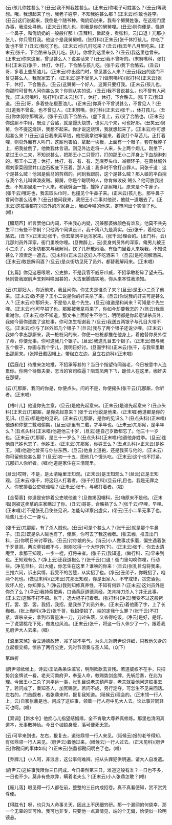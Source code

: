 <!-- { "loadSidebar": true } -->
(云)孩儿你姓甚么？(丑云)我不知我姓甚么。(正末云)你老子可姓甚么？(丑云)等我想。哦，我想起来了也，我老子姓李，不知我姓甚么那？(正末云)你敢也姓李。(丑云)这们说起来，我倒是个随爷种。俺奶奶说来，我有个舅舅姓张，在这衙门里办事，我没处寻他。(正末云)孩儿也，则我是你的舅舅哩。(丑云)则你便是，怪道一个鼻子，和俺奶奶的一般般样那！(丑拜科，做起身，看张科，云)口退！兀那小张儿，你只管打我。他这个是我舅舅哩。(张打科)(正末云)张千休打孩儿。你吃了饭也不曾？(丑云)我吃了也。(正末云)你几时吃来？(丑云)我去年八月里吃来。(正末云)张千，下合酪来与孩儿吃。孩儿，你曾到这里来么？(丑云)我这里也曾来。(正末云)你来这里，曾见甚么人？说甚话来？(丑云)我不曾听的。(末努嘴科，张打科)(正末云)张千，休打，休打，下合酪与孩儿吃。(张千云)我下合酪去。(丑云)哥，多着上些葱油儿。(正末云)你出这门时，曾见甚么人来？(丑云)我出的这门不曾见甚么人，我就家去了。(正末云)是不曾见人？(做努嘴科)(张打科)(正末云)张干，休打，下合酪去。(丑云)这舅舅一个好人，这厮只要打我。(正末云)孩儿也。你那时可曾有人问你甚么来？你则从实的说。(丑云)我不曾说甚么，也不曾有人问我。(正末努嘴科，张打科)(正末云)张千，休打，休打，下合酪去。(张千云)我知道。(丑云)哥，多着些花椒葱油儿。(正末云)你真个不曾说甚么，不曾见人？(丑云)道我不曾说，也不曾见人。(正末努嘴，张打科)(正末云)张千，，休打孩儿。(丑云)你休努你那嘴波。(张千云)我下合酪去。(虚下复上，云)没了合酪也。(正末云)你这厮不中用，既没了合酪，就是馒头烧饼，也买几个来，可也好那。(丑笑云)舅舅，你不提这烧饼，我想不起来。你才说这烧饼，我就想起来了。(正末云)你可想起甚么来？(丑云)当日我来索草钱，他把我拿进牢里来，着我打个草苫儿。正打着哩，则见外厢有人叫门，这厮也害怕，拿起一块板，上面有一个眼子，套在我脖子上，把我扯倒了，他教我休言语。则见外边走将一人来，头上两个翅儿。刚坐下，拿过王小二来，不知说甚么，把那王小二只管打，打的那王小二浑身上下血胡淋刺的。那王小二道：休打，休打，有、有、有、芝麻罗头巾、减银环子，在萧林城外瘸刘家菜园里井口边石板底下压着。那人道：我多时不曾打点罪人。问张千道：这个是甚么贼！他回是偷马的剪绺的。问到我跟前，这个是甚么贼？那入娘的平白揣与我个名儿叫做泼皮贼。舅舅，你是个聪明的人，你肯做泼皮
贼么？他可放我出去，不知那里走一个人来，和我劈面一撞，撞掉了那厮帽儿，原来是个牛鼻子。(张千云)哦哥也，我去取头巾时，也撞见个牛鼻子来。(正末云)孩儿也，那牛鼻子曾问你甚么话来？(丑云)他问我来，我把王小二事对他说，他就一道烟去了。(正末云)这桩事都在刘员外的浑家身上，我如今唤的他来，定审问出个实情了也。(唱)

【醋葫芦】听言罢他口内词，不由我心内疑，况兼那婆娘颜色有谁及。他莫不共先生平口有些不伶俐？只他两个同谋设计，我十猜八九是真实。(云)张千，着他吃合酪去。(丑下)(正末云)张千，你去拿刘平远浑家来。(张千云)理会的。(出门科，云)兀那刘员外浑家，衙门里唤你哩。(旦做醉上，云)妾身刘员外的浑家。俺男儿被王小二杀了，众街坊都来与我解闷，饮了几杯散闷酒。有衙门里着人来唤我，不知说甚么？须索走一遭去。(见末科)(正末云)这妇人不吃酒来？（旦云)是吃闷解酒来。(正末云)敢是解闷酒？(旦云)是众街坊见死了员外，都替我解闷来。(正末唱)

【幺篇】你见这恶哏哏，公吏排，不是我官不威牙爪威，不招承敢粉碎了望夫石。休则管我跟前声支剌叫唤因甚的，大古里脚踏实地，你从来本性我须知。

(云)兀那妇人，你近前来，我且问你。你丈夫是谁杀了来？(旦云)是王小二杀了他来。(正末云)敢不是？王小二说是你的奸夫杀了来。(旦云)你说我的奸夫可是甚么人？(正末云)你那奸夫，不是俗人是个先生。(旦云)谁道是和尚来？可知是个先生哩。(正末云)他可早招了也。那厮被我拿将来了，你如今却要我怎的？(旦云)我重重谢你。(正末云)你不知道，那文书上面好生不停当，明明都是你起意谋杀员外，我如今替你逐脱了这桩事，你可怎生相谢我？(旦云)我送五两银子与孔目大带不吃。(正末云)你与了赵外郎几个银子？(旦云)我与了两个银子还说少哩。(正末云)我如今拿出那厮来，我一桩桩问的来，你便一桩桩都推在他身上，着他替你员外偿了命，你便无事，你可送我几个银子。(旦云)我送孔目五个银子。(正末云)既与我五个银子，你画与我个宇儿，我明日好讨。(旦画字科)(正末云)张千，与我牢里取出那厮来。(张押丑戴囚帽上，带枷立左边，旦立右边科)(正末唱)

【后庭花】待推来怎地推，不招承等甚的？当日个指望待同谐老，今日被意中人连累你。你两个待做夫妻，怎当的官司临逼？阻鸾凤两下飞，跪佳人在这里，枷奸夫在那壁。

(云)兀那厮，我问的你是，你便点头。问的不是，你便摇头(张千云)兀那厮，你听者。(正末唱)

【梧叶儿】他道你先主意，(旦云)是他先起意来。(正末云)是谁先起意来？(丑点头科)(正末云)兀那厮，是你先起意来？(张千云)他说是他来。(正末唱)他道都是你的见识。(旦云)都是他的见识。(正末云)兀那厮，是你的见识么？(丑点头科)(正末唱)他道和你整二载暗偷期，(旦云)那里有二载，才半年也。(正未云)兀那厮，是半年么？(丑点头科)(正末唱)他道他三十岁，(旦云)连自己岁数都忘了。他三十一岁也。(正末云)兀那厮，是三十一岁么？(丑点头科)(正末唱)他道他身姓李。(旦云)连他自己姓也忘了，他姓王。(正末云)兀那厮，你姓王么？(丑点头科)<正末云)是姓王。(唱)他道他曾买与你些东西，(旦云)他身上道袍，还是我买与他的。(正末云)你可留他些甚么那？(旦云)初一十五，图他几个馒头吃。(正末云)这个也不打紧。兀那妇人你听者。(唱)他道是家住在三清观里。

(旦云)哎呀，不是，是太清庵里王知观。(正末云)是王知观么？(旦云)正是王知观。(正末云)张千，将这妇人打着者。(张千打旦科)(旦云)孔目也，我是无罪之人，你安排着公吏唬谁哩？(正未云)张千，与我打着者。(唱)

【金菊香】你道是安排着公吏唬他谁？(旦做揭囚帽科，云)嗨原来不是他。(正末唱)则被这卖草的庄家瞒过了你。(丑云)哥哥，合酪熟了么？(张千云)早哩，早哩。(正末唱)若不是张孔目使些见识，怎能勾详察出虚实，(带云)王小二早无事了也。险些儿王小二一身亏。

(张千云)兀那厮，有了杀人贼也。(丑云)可是个甚么人？(张千云)就是那个牛鼻子。(丑云)既是杀人贼也有了，傻厮，你可去了我这枷者。(张去枷，推丑出门科，云)你明日来讨草钱。(丑云)讨你娘的头。(诗云)小人做事忒多磨，偏生遇着张千歹哥哥。两次草钱都不与，刚刚吃得一个大饽饽(下)。(正末云)张千，你去太清庵里，拿那王知观，一步一棍，打将来者。(张千云)我知道。(做行科，云)早来到也。王知观有么？(净上云)还我道袍么？(张千云)口退！衙门里勾唤你哩，行动些。(净见旦科，云)大姐，你怎生在这里？谁唤的你来！(旦云)张孔目勾将我来。三推六问，诉出实情，我受不的苦楚，从实招了也。(净云)丑弟子，你既招了，咱两个死也。(做见末科)(正末云)兀那王知观，你是出家人，不守戒律，贪恋酒色，败坏人伦，你知罪么？(净云)我则知修真养性，不知有何罪？(正末云)这刘员外是你杀了么？(净云)我持斋把素，口诵黄庭道德真经，怎肯持刀杀人？并无此事。(正末云)这厮不打不招。张千，选大棍子打着者。(张打科)(净云)我受不过这般拷打。罢、罢、罢，我招，我招，是我杀了刘员外来。(正末云)着他画了字，上了长枷者。(张上枷科)(净云)张千哥，我招便招了，端的定我什么罪？(张千云)不打紧，谋杀亲夫，拿到市曹量决一刀，刀过头落，又省得吃饭。(净云)是好，是好。一了说碧桃花下死，做鬼也风流。(正末云)张千，将这一行人休少了一个，跟着我见府尹大人去来。(唱)

【浪里来煞】合立通德政碑，减了些不平气。为头儿对府尹说详细，只教他欠身的立起银交椅。惊杀了两行公吏，凭时节须奏与圣人知。(众下)


第四折

(府尹领祗候上，诗云)王法条条诛滥官，明刑款款去贪残。若道威权不在手，只把势剑金牌试一看。老夫河南府尹，奉圣人命，敕赐势剑金牌，先斩后奏，在此为理。今因王小二杀了刘平远一事，张孔目说老夫葫芦提，老夫就委他问这桩事去了。若问成了，奏知圣人，加官赐赏。若问不成，另行定夺。可怎生不见来回话。左右的，门首觑者，若张鼎来时，报复我知道。(祗候云)理会的。(正末领一行人上，云)自家张鼎是也。问成了这桩事，领着一行人府中见大人去。论此事非同轻可也呵。(唱)

【双调】【新水令】他痴心儿指望结姻缘，全不肯敬大尊养真修炼。那里也清闲真道本，无事散神仙。今日个枷锁身缠，落可便死无怨。

(云)可早来到也。左右，报复去，道张鼎领一行人来见。(祗候云)报的老爷得知，有张鼎领一行人来见。(府尹云)着他过来。(祗候云)一行人过去。(正末见科)(府尹云)你勘问的事体如何？(正末云)张鼎都勘问明白了也。(唱)

【乔牌儿】小人呵，非浪言，这公事何难辨。把从头罪犯供明遍，请大人自发遣。

(府尹云)这桩事我限你三日问成。今日果然第三日，难道这般有准？一日也不多，一日也不少。莫非有些欺弊，瞒着老夫么？(正末云)小人张鼎怎敢？(唱)

【雁儿落】眼见得一行人都在前，整整的三日内成招卷。真不真看便知，赏不赏凭尊便。

【得胜令】呀，也只为人命事关天，因此上不厌细穷研。那一个漏网的何侥幸，那一个无辜的实可怜。我可也非专，只要他一点真情见，端的个无偏，恰便似一轮明镜悬。

